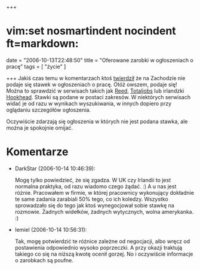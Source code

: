 +++
# vim:set nosmartindent nocindent ft=markdown:
date = "2006-10-13T22:48:50"
title = "Oferowane zarobki w ogłoszeniach o pracę"
tags = [ "życie" ]

+++
Jakiś czas temu w komentarzach ktoś
[twierdził](/2006/08/24/kawalek-kodu-na-rozmowie-o-prace/
"Było to rzyjontko" ) że na Zachodzie nie podaje się stawek w ogłoszeniach
o pracę. Otóż owszem, podaje się! Można to sprawdzić w serwisach takich jak
[Reed](http://reed.co.uk/), [Totaljobs](http://www.totaljobs.com/) lub irlandzki
[Hookhead](http://www.hookhead.com/). Stawki są podane w postaci zakresów.
W niektórych serwisach widać je od razu w wynikach wyszukiwania, w innych
dopiero przy oglądaniu szczegółów ogłoszenia.

Oczywiście zdarzają się ogłoszenia w których nie jest podana stawka, ale można
je spokojnie omijać.

# Komentarze

* DarkStar (2006-10-14 10:46:39): <p>Mogę tylko powiedzieć, że się zgadza. W UK
  czy Irlandii to jest normalna praktyka, od razu wiadomo czego żądać. :) A u
  nas jest różnie. Pracowałem w firmie, w której pracownicy wykonujący dokładnie
  te same zadania zarabiali 50% tego, co ich koledzy. Wszystko sprowadzało się
  do tego jak ktoś wynegocjował sobie stawkę na rozmowie. Żadnych widełków,
  żadnych wytycznych, wolna amerykanka. :)</p>
* lemiel (2006-10-14 10:56:31): <p>Tak, mogę potwierdzić te różnice zależne od
  negocjacji, albo wręcz od postawienia odpowiednio wysoko poprzeczki. A przy
  okazji traktują takiego co się na niższą kwotę ocenił gorzej. No i oczywiście
  informacje o zarobkach są poufne.</p>
